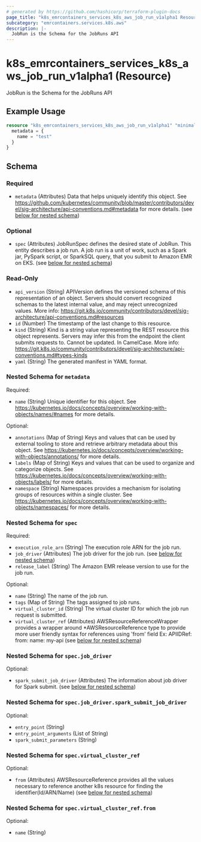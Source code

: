 ```yaml
---
# generated by https://github.com/hashicorp/terraform-plugin-docs
page_title: "k8s_emrcontainers_services_k8s_aws_job_run_v1alpha1 Resource - terraform-provider-k8s"
subcategory: "emrcontainers.services.k8s.aws"
description: |-
  JobRun is the Schema for the JobRuns API
---
```


# k8s_emrcontainers_services_k8s_aws_job_run_v1alpha1 (Resource)

JobRun is the Schema for the JobRuns API

## Example Usage

```terraform
resource "k8s_emrcontainers_services_k8s_aws_job_run_v1alpha1" "minimal" {
  metadata = {
    name = "test"
  }
}
```

<!-- schema generated by tfplugindocs -->
## Schema

### Required

- `metadata` (Attributes) Data that helps uniquely identify this object. See https://github.com/kubernetes/community/blob/master/contributors/devel/sig-architecture/api-conventions.md#metadata for more details. (see [below for nested schema](#nestedatt--metadata))

### Optional

- `spec` (Attributes) JobRunSpec defines the desired state of JobRun.  This entity describes a job run. A job run is a unit of work, such as a Spark jar, PySpark script, or SparkSQL query, that you submit to Amazon EMR on EKS. (see [below for nested schema](#nestedatt--spec))

### Read-Only

- `api_version` (String) APIVersion defines the versioned schema of this representation of an object. Servers should convert recognized schemas to the latest internal value, and may reject unrecognized values. More info: https://git.k8s.io/community/contributors/devel/sig-architecture/api-conventions.md#resources
- `id` (Number) The timestamp of the last change to this resource.
- `kind` (String) Kind is a string value representing the REST resource this object represents. Servers may infer this from the endpoint the client submits requests to. Cannot be updated. In CamelCase. More info: https://git.k8s.io/community/contributors/devel/sig-architecture/api-conventions.md#types-kinds
- `yaml` (String) The generated manifest in YAML format.

<a id="nestedatt--metadata"></a>
### Nested Schema for `metadata`

Required:

- `name` (String) Unique identifier for this object. See https://kubernetes.io/docs/concepts/overview/working-with-objects/names/#names for more details.

Optional:

- `annotations` (Map of String) Keys and values that can be used by external tooling to store and retrieve arbitrary metadata about this object. See https://kubernetes.io/docs/concepts/overview/working-with-objects/annotations/ for more details.
- `labels` (Map of String) Keys and values that can be used to organize and categorize objects. See https://kubernetes.io/docs/concepts/overview/working-with-objects/labels/ for more details.
- `namespace` (String) Namespaces provides a mechanism for isolating groups of resources within a single cluster. See https://kubernetes.io/docs/concepts/overview/working-with-objects/namespaces/ for more details.


<a id="nestedatt--spec"></a>
### Nested Schema for `spec`

Required:

- `execution_role_arn` (String) The execution role ARN for the job run.
- `job_driver` (Attributes) The job driver for the job run. (see [below for nested schema](#nestedatt--spec--job_driver))
- `release_label` (String) The Amazon EMR release version to use for the job run.

Optional:

- `name` (String) The name of the job run.
- `tags` (Map of String) The tags assigned to job runs.
- `virtual_cluster_id` (String) The virtual cluster ID for which the job run request is submitted.
- `virtual_cluster_ref` (Attributes) AWSResourceReferenceWrapper provides a wrapper around *AWSResourceReference type to provide more user friendly syntax for references using 'from' field Ex: APIIDRef: from: name: my-api (see [below for nested schema](#nestedatt--spec--virtual_cluster_ref))

<a id="nestedatt--spec--job_driver"></a>
### Nested Schema for `spec.job_driver`

Optional:

- `spark_submit_job_driver` (Attributes) The information about job driver for Spark submit. (see [below for nested schema](#nestedatt--spec--job_driver--spark_submit_job_driver))

<a id="nestedatt--spec--job_driver--spark_submit_job_driver"></a>
### Nested Schema for `spec.job_driver.spark_submit_job_driver`

Optional:

- `entry_point` (String)
- `entry_point_arguments` (List of String)
- `spark_submit_parameters` (String)



<a id="nestedatt--spec--virtual_cluster_ref"></a>
### Nested Schema for `spec.virtual_cluster_ref`

Optional:

- `from` (Attributes) AWSResourceReference provides all the values necessary to reference another k8s resource for finding the identifier(Id/ARN/Name) (see [below for nested schema](#nestedatt--spec--virtual_cluster_ref--from))

<a id="nestedatt--spec--virtual_cluster_ref--from"></a>
### Nested Schema for `spec.virtual_cluster_ref.from`

Optional:

- `name` (String)



